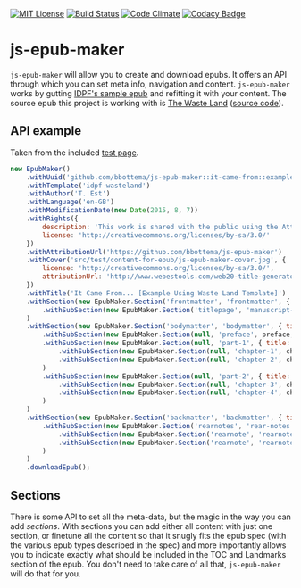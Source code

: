 [![MIT License][license-image]][license-url] [![Build Status][travis-image]][travis-url] [![Code Climate][codeclimate-gpa-image]][codeclimate-url] [![Codacy Badge][codacy-shields-image]][codacy-url]

# js-epub-maker

`js-epub-maker` will allow you to create and download epubs. It offers an API through which you can set meta info, navigation and content. `js-epub-maker` works by gutting [IDPF's sample epub](http://idpf.github.io/epub3-samples/) and refitting it with your content. The source epub this project is working with is [The Waste Land](http://idpf.github.io/epub3-samples/samples.html#wasteland) ([source code](https://github.com/IDPF/epub3-samples/tree/master/30/wasteland)).

## API example

Taken from the included [test page](https://github.com/bbottema/js-epub-maker/blob/master/src/test/test-script.js).

```javascript
new EpubMaker()
    .withUuid('github.com/bbottema/js-epub-maker::it-came-from::example-using-idpf-wasteland')
    .withTemplate('idpf-wasteland')
    .withAuthor('T. Est')
    .withLanguage('en-GB')
    .withModificationDate(new Date(2015, 8, 7))
    .withRights({
    	description: 'This work is shared with the public using the Attribution-ShareAlike 3.0 Unported (CC BY-SA 3.0) license.',
    	license: 'http://creativecommons.org/licenses/by-sa/3.0/'
    })
    .withAttributionUrl('https://github.com/bbottema/js-epub-maker')
    .withCover('src/test/content-for-epub/js-epub-maker-cover.jpg', {
    	license: 'http://creativecommons.org/licenses/by-sa/3.0/',
    	attributionUrl: 'http://www.webestools.com/web20-title-generator-logo-title-maker-online-web20-effect-reflect-free-photoshop.html'
    })
    .withTitle('It Came From... [Example Using Waste Land Template]')
    .withSection(new EpubMaker.Section('frontmatter', 'frontmatter', { title: 'Title page' }, false, true)
        .withSubSection(new EpubMaker.Section('titlepage', 'manuscript-header', header, false, false))
    )
    .withSection(new EpubMaker.Section('bodymatter', 'bodymatter', { title: 'Start of the story' }, false, true)
        .withSubSection(new EpubMaker.Section(null, 'preface', preface, true, false))
        .withSubSection(new EpubMaker.Section(null, 'part-1', { title: 'Part 1' }, true, false)
            .withSubSection(new EpubMaker.Section(null, 'chapter-1', ch1, true, false))
            .withSubSection(new EpubMaker.Section(null, 'chapter-2', ch2, true, false))
        )
        .withSubSection(new EpubMaker.Section(null, 'part-2', { title: 'Part 2' }, true, false)
            .withSubSection(new EpubMaker.Section(null, 'chapter-3', ch3, true, false))
            .withSubSection(new EpubMaker.Section(null, 'chapter-4', ch4, true, false))
        )
    )
    .withSection(new EpubMaker.Section('backmatter', 'backmatter', { title: 'Notes and rest' }, false, true)
        .withSubSection(new EpubMaker.Section('rearnotes', 'rear-notes', { title: 'Notes on "It Came From"' }, true, false)
            .withSubSection(new EpubMaker.Section('rearnote', 'rearnote-1', rn1, false, false))
            .withSubSection(new EpubMaker.Section('rearnote', 'rearnote-2', rn2, false, false))
        )
    )
    .downloadEpub();
```

## Sections

There is some API to set all the meta-data, but the magic in the way you can add *sections*. With sections you can add either all content with just one section, or finetune all the content so that it snugly fits the epub spec (with the various epub types described in the spec) and more importantly allows you to indicate exactly what should be included in the TOC and Landmarks section of the epub. You don't need to take care of all that, `js-epub-maker` will do that for you.

[license-image]: http://img.shields.io/badge/license-MIT-blue.svg?style=flat
[license-url]: LICENSE

[travis-url]: http://travis-ci.org/bbottema/js-epub-maker
[travis-image]: https://img.shields.io/travis/bbottema/js-epub-maker.svg?style=flat

[coveralls-url]: https://coveralls.io/r/bbottema/js-epub-maker?branch=master
[coveralls-image]: https://coveralls.io/repos/bbottema/js-epub-maker/badge.svg?branch=master

[codeclimate-url]: https://codeclimate.com/github/bbottema/js-epub-maker
[codeclimate-gpa-image]: https://codeclimate.com/github/bbottema/js-epub-maker/badges/gpa.svg

[codacy-url]: https://www.codacy.com/app/b-bottema/js-epub-maker/dashboard
[codacy-image]: https://www.codacy.com/project/badge/41d637e3c7ae405a942800cae60ee73f
[codacy-shields-image]: https://img.shields.io/codacy/41d637e3c7ae405a942800cae60ee73f.svg?style=flat
